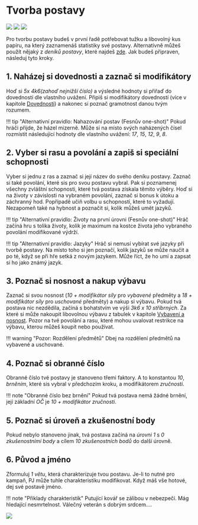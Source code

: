 # Tvorba postavy

<img src="/assets/sep_line.png"/>

<img src="/assets/char_create.webp" style="zoom:100%;" />

<img src="/assets/sep_line.png"/>

Pro tvorbu postavy budeš v první řadě potřebovat tužku a libovolný kus papíru, na který zaznamenáš statistiky své postavy. Alternativně můžeš použít nějaký z *deníků postavy*, které najdeš [zde](https://www.tkds.cz/). Jak budeš připraven, následuj tyto kroky.

## 1. Naházej si dovednosti a zaznač si modifikátory

Hoď si *5x 4k6(zahoď nejnižší číslo)* a výsledné hodnoty si přiřaď do dovedností dle vlastního uvážení. Připiš si modifikátory dovedností (více v kapitole [Dovednosti](Dovednosti.md)) a nakonec si poznač gramotnost danou tvým rozumem.

!!! tip "Alternativní pravidlo: Nahazování postav (Fesnův one-shot)"
    Pokud hráči přijde, že házel mizerně. Může si na místo svých naházených čísel rozmístit následující hodnoty dle vlastního uvážení: *17*, *15*, *12*, *9*, *8*.

## 2. Vyber si rasu a povolání a zapiš si speciální schopnosti

Vyber si jednu z ras a zaznač si její název do svého deníku postavy. Zaznač si také povolání, které sis pro svou postavu vybral. Pak si poznamenej všechny zvláštní schopnosti, které tvá postava získala těmito výběry. Hoď si na životy v závislosti na vybraném povolání, zaznač si bonus k útoku a záchranný hod. Popřípadě učiň volbu u schopností, které to vyžadují. Nezapomeň také na hybnost a poznačit si, kolik můžeš umět jazyků.

!!! tip "Alternativní pravidlo: Životy na první úrovni (Fesnův one-shot)"
    Hráč začíná hru s tolika životy, kolik je maximum na kostce života jeho vybraného povolání modifikované výdrží.

!!! tip "Alternativní pravidlo: Jazyky"
    Hráč si nemusí vybírat své jazyky při tvorbě postavy. Na místo toho si jen poznačí, kolik jazyků se může naučit a po té, když se při hře setká z novým jazykem. Může říct, že ho umí a zapsat si ho jako známý jazyk.

## 3. Poznač si nosnost a nakup výbavu

Zaznač si svou nosnost (*10 + modifikátor síly* pro *vybavené* předměty a *18 + modifikátor síly* pro *uschované* předměty) a nakup si výbavu. Pokud tvá postava nic nezdědila, začíná s bohatstvím ve výši *3k6 x 10 stříbrných*. Za které si může nakoupit libovolnou výbavu z tabulek v kapitole [Vybavení a nosnost](/Gear/#vybaveni-a-nosnost). Pozor na tvé povolání a rasu, které mohou uvalovat restrikce na výbavu, kterou můžeš koupit nebo používat.

!!! warning "Pozor: Rozdělení předmětů"
	Dbej na rozdělení předmětů na vybavené a uschované.

## 4. Poznač si obranné číslo

Obranné číslo tvé postavy je stanoveno třemi faktory. A to konstantou *10*, *brněním*, které sis vybral v předchozím kroku, a modifikátorem *zručnosti*.

!!! note "Obranné číslo bez brnění"
	Pokud tvá postava nemá žádné brnění, její základní *OČ* je *10 + modifikátor zručnosti*.

## 5. Poznač si úroveň a zkušenostní body

Pokud nebylo stanoveno jinak, tvá postava začíná na *úrovni 1* s *0 zkušenostními body* a cílem *10 zkušenostních bodů* do další úrovně.

## 6. Původ a jméno

Zformuluj *1 větu*, která charakterizuje tvou postavu. Je-li to nutné pro kampaň, PJ může tuhle charakteristiku modifikovat. Když máš vše hotové, dej své postavě jméno.

!!! note "Přiklady charakteristik"
	Putující kovář se zálibou v nebezpečí. Mág hledající nesmrtelnost. Válečný veterán s dobrým srdcem....

<img src="/assets/sep_line.png"/>
